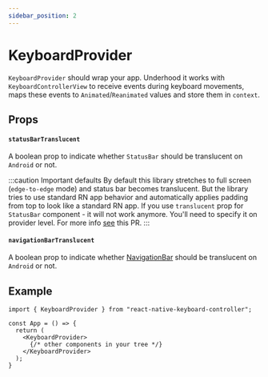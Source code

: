 ```yaml
---
sidebar_position: 2
---
```


# KeyboardProvider

`KeyboardProvider` should wrap your app. Underhood it works with `KeyboardControllerView` to receive events during keyboard movements, maps these events to `Animated`/`Reanimated` values and store them in `context`.

## Props

#### `statusBarTranslucent`

A boolean prop to indicate whether `StatusBar` should be translucent on `Android` or not.

:::caution Important defaults
By default this library stretches to full screen (`edge-to-edge` mode) and status bar becomes translucent. But the library tries to use standard RN app behavior and automatically applies padding from top to look like a standard RN app. If you use `translucent` prop for `StatusBar` component - it will not work anymore. You'll need to specify it on provider level. For more info [see](https://github.com/kirillzyusko/react-native-keyboard-controller/pull/30) this PR.
:::

#### `navigationBarTranslucent`

A boolean prop to indicate whether [NavigationBar](https://m2.material.io/design/platform-guidance/android-bars.html#android-navigation-bar) should be translucent on `Android` or not.

## Example

```tsx
import { KeyboardProvider } from "react-native-keyboard-controller";

const App = () => {
  return (
    <KeyboardProvider>
      {/* other components in your tree */}
    </KeyboardProvider>
  );
}
```